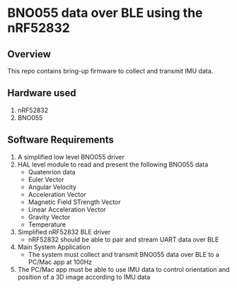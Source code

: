 # BNO055 data over BLE using the nRF52832

## Overview
This repo contains bring-up firmware to collect and transmit IMU data.

## Hardware used
1. nRF52832
2. BNO055

## Software Requirements
1. A simplified low level BNO055 driver
2. HAL level module to read and present the following BNO055 data
   - Quatenrion data
   - Euler Vector
   - Angular Velocity
   - Acceleration Vector
   - Magnetic Field STrength Vector
   - Linear Acceleration Vector
   - Gravity Vector
   - Temperature
3. Simplified nRF52832 BLE driver
   - nRF52832 should be able to pair and stream UART data over BLE
4. Main System Application
   - The system must collect and transmit BNO055 data over BLE to a PC/Mac app at 100Hz
5. The PC/Mac app must be able to use IMU data to control orientation and position of a 3D image according to IMU data
